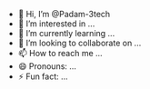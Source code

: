 - 👋 Hi, I’m @Padam-3tech
- 👀 I’m interested in ...
- 🌱 I’m currently learning ...
- 💞️ I’m looking to collaborate on ...
- 📫 How to reach me ...
- 😄 Pronouns: ...
- ⚡ Fun fact: ...

<!---
Padam-3tech/Padam-3tech is a ✨ special ✨ repository because its `README.md` (this file) appears on your GitHub profile.
You can click the Preview link to take a look at your changes.
--->
